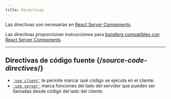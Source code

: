 ```yaml
---
title: Directivas
---
```


<RSC>

Las directivas son necesarias en [React Server Components](/reference/rsc/server-components).

</RSC>

<Intro>

Las directivas proporcionan instrucciones para [bundlers compatibles con React Server Components](/learn/start-a-new-react-project#full-stack-frameworks).

</Intro>

---

## Directivas de código fuente {/*source-code-directives*/}

* [`'use client'`](/reference/rsc/use-client) te permite marcar qué código se ejecuta en el cliente.
* [`'use server'`](/reference/rsc/use-server) marca funciones del lado del servidor que pueden ser llamadas desde código del lado del cliente.
